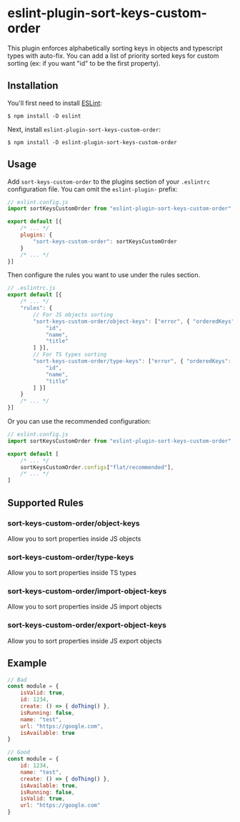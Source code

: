 # eslint-plugin-sort-keys-custom-order

This plugin enforces alphabetically sorting keys in objects and typescript types with auto-fix. You can add a list of priority sorted keys for custom sorting (ex: if you want "id" to be the first property).

## Installation

You'll first need to install [ESLint](http://eslint.org):

```
$ npm install -D eslint
```

Next, install `eslint-plugin-sort-keys-custom-order`:

```
$ npm install -D eslint-plugin-sort-keys-custom-order
```


## Usage

Add `sort-keys-custom-order` to the plugins section of your `.eslintrc` configuration file. You can omit the `eslint-plugin-` prefix:

```js
// eslint.config.js
import sortKeysCustomOrder from "eslint-plugin-sort-keys-custom-order";

export default [{
    /* ... */
    plugins: {
        "sort-keys-custom-order": sortKeysCustomOrder
    }
    /* ... */
}]
```


Then configure the rules you want to use under the rules section.

```js
// .eslintrc.js
export default [{
    /* ... */
    "rules": {
        // For JS objects sorting
        "sort-keys-custom-order/object-keys": ["error", { "orderedKeys": [
            "id",
            "name",
            "title"
        ] }],
        // For TS types sorting
        "sort-keys-custom-order/type-keys": ["error", { "orderedKeys": [
            "id",
            "name",
            "title"
        ] }]
    }
    /* ... */
}]
```

Or you can use the recommended configuration:

```js
// eslint.config.js
import sortKeysCustomOrder from "eslint-plugin-sort-keys-custom-order";

export default [
    /* ... */
    sortKeysCustomOrder.configs["flat/recommended"],
    /* ... */
]
```

## Supported Rules

### sort-keys-custom-order/object-keys

Allow you to sort properties inside JS objects

### sort-keys-custom-order/type-keys

Allow you to sort properties inside TS types

### sort-keys-custom-order/import-object-keys

Allow you to sort properties inside JS import objects

### sort-keys-custom-order/export-object-keys

Allow you to sort properties inside JS export objects


## Example

```js
// Bad
const module = {
    isValid: true,
    id: 1234,
    create: () => { doThing() },
    isRunning: false,
    name: "test",
    url: "https://google.com",
    isAvailable: true
}
```

```js
// Good
const module = {
    id: 1234,
    name: "test",
    create: () => { doThing() },
    isAvailable: true,
    isRunning: false,
    isValid: true,
    url: "https://google.com"
}
```


